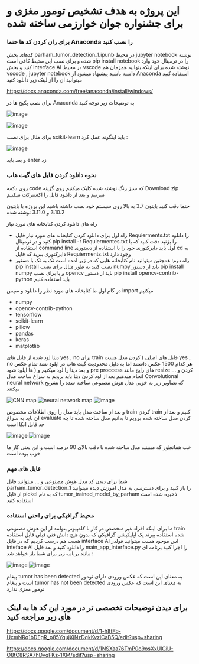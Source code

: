 # این پروژه به هدف  تشخیص تومور مغزی و برای جشنواره جوان خوارزمی ساخته شده
### برای ران کردن کد ها حتما Anaconda را نصب کنید 
کدهای بخش parham_tumor_detection_1.ipunb در محیط jupyter notebook  نوشته شده و برای نصب این محیط کافی است pip install notebook را در ترمینال خود وارد کنید و بخش interface AI در محیط vscode نوشته شده برای اینکه بتوانید همزمان هم vscode , jupyter notebook  داشته باشید پیشنهاد میشود از Anaconda استفاده کنید میتوانید ان را از لینک زیر دانلود کنید 

https://docs.anaconda.com/free/anaconda/install/windows/

برای نصب پکیج ها در  Anaconda به توضیحات زیر توجه کنید 

![image](https://github.com/parhambt/MRI-brain-tumor-detection/assets/124530126/fb2f3e2d-14a0-4807-a6aa-d08a30b4fc51)

![image](https://github.com/parhambt/MRI-brain-tumor-detection/assets/124530126/0f4e7ded-9028-44f5-9f1f-43348225a032)

برای مثال برای نصب scikit-learn باید اینگونه عمل کرد : 


![image](https://github.com/parhambt/MRI-brain-tumor-detection/assets/124530126/11adcf52-bdba-4fa4-b7cc-4180f83ff55a)

و بعد باید enter زد 

### نحوه دانلود کردن فایل های گیت هاب
روی دکمه code که سبز رنگ نوشته شده کلیک میکنیم روی گزینه Download zip میزنیم و بعد از دانلود فایل را اکسترکت میکنیم 


حتما دقت کنید پایتون 3.7 به بالا روی سیستم خود نصب داشته باشید 
این پروژه با پایتون 3.10.2 و 3.11.0 نوشته شده 

راه های دانلود کردن کتابخانه های مورد نیاز 

- راه اول برای دانلود کردن کتابخانه های مورد نیاز فایل Requierments.txt را دانلود کنید و در ترمینال pip install -r Requiermentes.txt را بزنید دقت کنید که با استفاده از command line اول باید دایرکتوری خود را با استفاده از دستوری cd به دایرکتوری ببرید که فایل Requierments.txt وجود دارد
- راه دوم: همچنین میتوانید نام کتابخانه هایی که در زیر امده است تک به تک با دستور pip install نصب کنید به طور مثال برای نصب numpy باید از دستور pip install numpy و یا برای نصب opencv باید از دستور  pip install opencv-contrib-python باید استفاده کنیم

  
در گام اول ما کتابخانه های مورد نظر را دانلود و سپس import میکنیم



- numpy
- opencv-contrib-python
- tensorflow
- scikit-learn
- pillow
- pandas
- keras
- matplotlib


دیتا لود شده از فایل های yes , no برای train کردن مدل هست ( فایل های اصلی yes , no  هر کدام 1500 عکس داشتند اما به دلیل محدودیت گیت هاب در اپلود نشد تمام عکس ها اپلود شود )
و بعد دیتا را لود میکنیم و pre proccess های رایج مانند resize کردن و ... انجام میدهیم 
بعد از لود کردن دیتا باید برویم به سراغ ساخت مدل Convolutional neural network که تصاویر زیر به خوبی مدل هوش مصنوعی ساخته شده را تشریح میکنند 


![CNN map](https://github.com/parhambt/MRI-brain-tumor-detection/assets/124530126/57111c59-2eef-4e2d-ba7a-8da76b4ddcc5)
![neural network map](https://github.com/parhambt/MRI-brain-tumor-detection/assets/124530126/5b7fbde9-8c13-4232-a674-751beabea482)
![image](https://github.com/parhambt/MRI-brain-tumor-detection/assets/124530126/48566f99-2eee-449e-9bda-4570ad26f3da)

و بعد از ساخت مدل باید مدل را روی اطلاعات مخصوص train کردن train کنیم و بعد از ان باید به سراغ evaluate کردن مدل ساخته شده برویم تا بدانیم مدل ساخته شده تا چه حد قابل اتکا است


![image](https://github.com/parhambt/MRI-brain-tumor-detection/assets/124530126/6c3fcc9d-25e8-44d9-94c0-2d005eab9bf8)
![image](https://github.com/parhambt/MRI-brain-tumor-detection/assets/124530126/a7b71955-acdb-4ae5-a2d2-20b863d8c4c5)


خب همانطور که میبینید مدل ساخته شده با دقت بالای 90 درصد است و این یعنی کار ما خوب بوده است 
### فایل های مهم 

شما برای دیدن کد مدل هوش مصنوعی و ... میتوانید فایل parham_tumor_detection_1 را باز کنید و برای دسترسی به مدل اموزش دیده میتوانید از فایل pickel  که به نام tumor_trained_model_by_parham ذخیره شده است استفاده کنید 


### محیط گرافیکی برای راحتی استفاده 


ما برای اینکه افراد غیر متخصص در کار با کامپیوتر بتوانند از این هوش مصنوعی train شده استفاده ببرند یک اپلیکیشن گرافیکی که بدون هیچ دانش فنی قبلی قابل استفاده هست هم درست کردیم که در فایل interface AI اس
موجود هست میتوانید فولدر inteface AI را دانلود کنید و بعد فایل main_app_interface.py را اجرا کنید برنامه ای مانند برنامه زیر برای شما باز خواهد شد :

![image](https://github.com/parhambt/MRI-brain-tumor-detection/assets/124530126/494a91ff-2f87-4701-b5b8-7b2e6fb841d1)
![image](https://github.com/parhambt/MRI-brain-tumor-detection/assets/124530126/85c7f16d-4dd2-4709-97ec-cdbea6897859)


پیغام tumor has been detected به معنای این است که عکس ورودی دارای تومور است و پیغام tumor has not been detected به معنای این است که عکس ورودی تومور مغزی ندارد 

## برای دیدن توضیحات تخصصی تر در مورد این کد ها به لینک های زیر مراجعه کنید 

https://docs.google.com/document/d/1-h8tFb-UcmNRq1bDEgR_p85YqujXjNzDqkKvziCaB5Q/edit?usp=sharing


https://docs.google.com/document/d/1NSXaa76TmP0o9osXxUlGiU-O8tC8RSA7hDvqFKz-1XM/edit?usp=sharing

